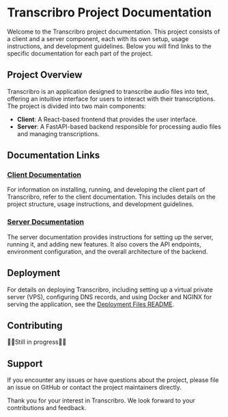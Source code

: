 # Transcribro Project Documentation

Welcome to the Transcribro project documentation. This project consists of a client and a server component, each with its own setup, usage instructions, and development guidelines. Below you will find links to the specific documentation for each part of the project.

## Project Overview

Transcribro is an application designed to transcribe audio files into text, offering an intuitive interface for users to interact with their transcriptions. The project is divided into two main components:

- **Client**: A React-based frontend that provides the user interface.
- **Server**: A FastAPI-based backend responsible for processing audio files and managing transcriptions.

## Documentation Links

### [Client Documentation](./transcript-client/README.md)

For information on installing, running, and developing the client part of Transcribro, refer to the client documentation. This includes details on the project structure, usage instructions, and development guidelines.

### [Server Documentation](./server/README.md)

The server documentation provides instructions for setting up the server, running it, and adding new features. It also covers the API endpoints, environment configuration, and the overall architecture of the backend.

## Deployment

For details on deploying Transcribro, including setting up a virtual private server (VPS), configuring DNS records, and using Docker and NGINX for serving the application, see the [Deployment Files README](./deployment-files/README.md).

## Contributing
 🚧🚧Still in progress🚧🚧

## Support

If you encounter any issues or have questions about the project, please file an issue on GitHub or contact the project maintainers directly.

Thank you for your interest in Transcribro. We look forward to your contributions and feedback.
